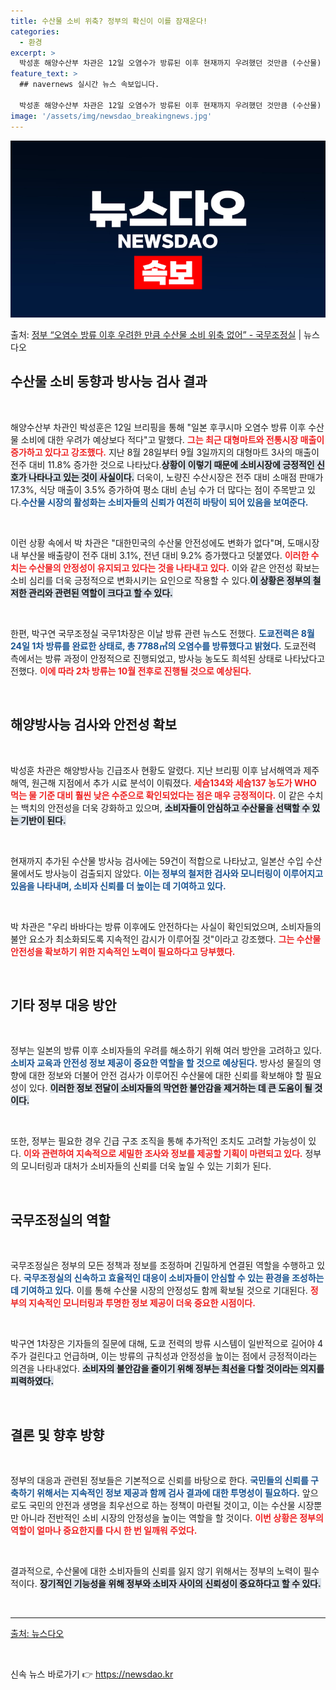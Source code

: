 ```yaml
---
title: 수산물 소비 위축? 정부의 확신이 이를 잠재운다!
categories:
  - 환경
excerpt: >
  박성훈 해양수산부 차관은 12일 오염수가 방류된 이후 현재까지 우려했던 것만큼 (수산물) 소비가 위축되고 있…
feature_text: >
  ## navernews 실시간 뉴스 속보입니다.

  박성훈 해양수산부 차관은 12일 오염수가 방류된 이후 현재까지 우려했던 것만큼 (수산물) 소비가 위축되고 있…
image: '/assets/img/newsdao_breakingnews.jpg'
---
```


![뉴스다오 속보](/assets/img/newsdao_breakingnews.jpg)

<p>출처: <a href="https://newsdao.kr/1912" rel="dofollow">정부 “오염수 방류 이후 우려한 만큼 수산물 소비 위축 없어”  - 국무조정실</a> | 뉴스다오</p>

<h2 data-ke-size="size26">수산물 소비 동향과 방사능 검사 결과</h2>

<p data-ke-size="size16">&nbsp;</p>  
해양수산부 차관인 박성훈은 12일 브리핑을 통해 "일본 후쿠시마 오염수 방류 이후 수산물 소비에 대한 우려가 예상보다 적다"고 말했다. <b><span style="color: #ee2323;">그는 최근 대형마트와 전통시장 매출이 증가하고 있다고 강조했다.</span></b> 지난 8월 28일부터 9월 3일까지의 대형마트 3사의 매출이 전주 대비 11.8% 증가한 것으로 나타났다.<b><span style="background-color: #21538527;">상황이 이렇기 때문에 소비시장에 긍정적인 신호가 나타나고 있는 것이 사실이다.</span></b> 더욱이, 노량진 수산시장은 전주 대비 소매점 판매가 17.3%, 식당 매출이 3.5% 증가하여 평소 대비 손님 수가 더 많다는 점이 주목받고 있다.<b><span style="color: #1a5490;">수산물 시장의 활성화는 소비자들의 신뢰가 여전히 바탕이 되어 있음을 보여준다.</span></b> 

<p data-ke-size="size16">&nbsp;</p>  
이런 상황 속에서 박 차관은 "대한민국의 수산물 안전성에도 변화가 없다"며, 도매시장 내 부산물 배출량이 전주 대비 3.1%, 전년 대비 9.2% 증가했다고 덧붙였다. <b><span style="color: #ee2323;">이러한 수치는 수산물의 안정성이 유지되고 있다는 것을 나타내고 있다.</span></b>  이와 같은 안전성 확보는 소비 심리를 더욱 긍정적으로 변화시키는 요인으로 작용할 수 있다.<b><span style="background-color: #21538527;">이 상황은 정부의 철저한 관리와 관련된 역할이 크다고 할 수 있다.</span></b>  

<p data-ke-size="size16">&nbsp;</p>  
한편, 박구연 국무조정실 국무1차장은 이날 방류 관련 뉴스도 전했다. <b><span style="color: #1a5490;">도쿄전력은 8월 24일 1차 방류를 완료한 상태로, 총 7788㎥의 오염수를 방류했다고 밝혔다.</span></b> 도쿄전력 측에서는 방류 과정이 안정적으로 진행되었고, 방사능 농도도 희석된 상태로 나타났다고 전했다. <b><span style="color: #ee2323;">이에 따라 2차 방류는 10월 전후로 진행될 것으로 예상된다.</span></b> 

<p data-ke-size="size16">&nbsp;</p>  

<h2 data-ke-size="size26">해양방사능 검사와 안전성 확보</h2>  

<p data-ke-size="size16">&nbsp;</p>  
박성훈 차관은 해양방사능 긴급조사 현황도 알렸다. 지난 브리핑 이후 남서해역과 제주해역, 원근해 지점에서 추가 시료 분석이 이뤄졌다. <b><span style="color: #ee2323;">세슘134와 세슘137 농도가 WHO 먹는 물 기준 대비 훨씬 낮은 수준으로 확인되었다는 점은 매우 긍정적이다.</span></b> 이 같은 수치는 백치의 안전성을 더욱 강화하고 있으며, <b><span style="background-color: #21538527;">소비자들이 안심하고 수산물을 선택할 수 있는 기반이 된다.</span></b> 

<p data-ke-size="size16">&nbsp;</p>  
현재까지 추가된 수산물 방사능 검사에는 59건이 적합으로 나타났고, 일본산 수입 수산물에서도 방사능이 검출되지 않았다. <b><span style="color: #1a5490;">이는 정부의 철저한 검사와 모니터링이 이루어지고 있음을 나타내며, 소비자 신뢰를 더 높이는 데 기여하고 있다.</span></b> 

<p data-ke-size="size16">&nbsp;</p>  
박 차관은 "우리 바바다는 방류 이후에도 안전하다는 사실이 확인되었으며, 소비자들의 불안 요소가 최소화되도록 지속적인 감시가 이루어질 것"이라고 강조했다. <b><span style="color: #ee2323;">그는 수산물 안전성을 확보하기 위한 지속적인 노력이 필요하다고 당부했다.</span></b> 

<p data-ke-size="size16">&nbsp;</p>  

<h2 data-ke-size="size26">기타 정부 대응 방안</h2>  

<p data-ke-size="size16">&nbsp;</p>  
정부는 일본의 방류 이후 소비자들의 우려를 해소하기 위해 여러 방안을 고려하고 있다. <b><span style="color: #1a5490;">소비자 교육과 안전성 정보 제공이 중요한 역할을 할 것으로 예상된다.</span></b> 방사성 물질의 영향에 대한 정보와 더불어 안전 검사가 이루어진 수산물에 대한 신뢰를 확보해야 할 필요성이 있다. <b><span style="background-color: #21538527;">이러한 정보 전달이 소비자들의 막연한 불안감을 제거하는 데 큰 도움이 될 것이다.</span></b>

<p data-ke-size="size16">&nbsp;</p>  
또한, 정부는 필요한 경우 긴급 구조 조직을 통해 추가적인 조치도 고려할 가능성이 있다. <b><span style="color: #ee2323;">이와 관련하여 지속적으로 세밀한 조사와 정보를 제공할 기획이 마련되고 있다.</span></b> 정부의 모니터링과 대처가 소비자들의 신뢰를 더욱 높일 수 있는 기회가 된다.

<p data-ke-size="size16">&nbsp;</p>  

<h2 data-ke-size="size26">국무조정실의 역할</h2>  

<p data-ke-size="size16">&nbsp;</p>  
국무조정실은 정부의 모든 정책과 정보를 조정하며 긴밀하게 연결된 역할을 수행하고 있다. <b><span style="color: #1a5490;">국무조정실의 신속하고 효율적인 대응이 소비자들이 안심할 수 있는 환경을 조성하는 데 기여하고 있다.</span></b> 이를 통해 수산물 시장의 안정성도 함께 확보될 것으로 기대된다. <b><span style="color: #ee2323;">정부의 지속적인 모니터링과 투명한 정보 제공이 더욱 중요한 시점이다.</span></b> 

<p data-ke-size="size16">&nbsp;</p>  
박구연 1차장은 기자들의 질문에 대해, 도쿄 전력의 방류 시스템이 일반적으로 길어야 4주가 걸린다고 언급하며, 이는 방류의 규칙성과 안정성을 높이는 점에서 긍정적이라는 의견을 나타내었다. <b><span style="background-color: #21538527;">소비자의 불안감을 줄이기 위해 정부는 최선을 다할 것이라는 의지를 피력하였다.</span></b>

<p data-ke-size="size16">&nbsp;</p>  

<h2 data-ke-size="size26">결론 및 향후 방향</h2>  

<p data-ke-size="size16">&nbsp;</p>  
정부의 대응과 관련된 정보들은 기본적으로 신뢰를 바탕으로 한다. <b><span style="color: #1a5490;">국민들의 신뢰를 구축하기 위해서는 지속적인 정보 제공과 함께 검사 결과에 대한 투명성이 필요하다.</span></b> 앞으로도 국민의 안전과 생명을 최우선으로 하는 정책이 마련될 것이고, 이는 수산물 시장뿐만 아니라 전반적인 소비 시장의 안정성을 높이는 역할을 할 것이다. <b><span style="color: #ee2323;">이번 상황은 정부의 역할이 얼마나 중요한지를 다시 한 번 일깨워 주었다.</span></b>

<p data-ke-size="size16">&nbsp;</p>  
결과적으로, 수산물에 대한 소비자들의 신뢰를 잃지 않기 위해서는 정부의 노력이 필수적이다. <b><span style="background-color: #21538527;">장기적인 기능성을 위해 정부와 소비자 사이의 신뢰성이 중요하다고 할 수 있다.</span></b> 

<p data-ke-size="size16">&nbsp;</p>  
<hr>  
<p data-ke-size="size16">  
<a href="https://newsdao.kr/1912">출처: 뉴스다오</a>  
</p>  
<p data-ke-size="size16">&nbsp;</p>   

신속 뉴스 바로가기 👉 <a href="https://newsdao.kr" rel="dofollow">https://newsdao.kr</a>


